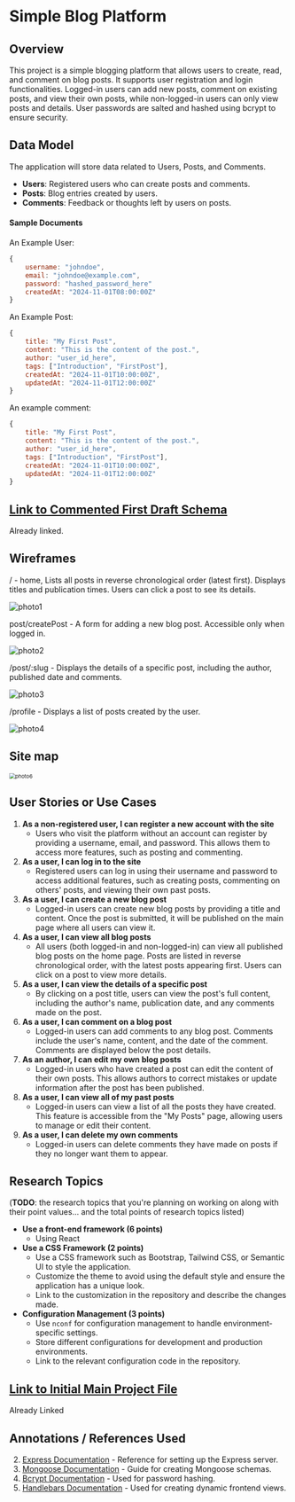 # Simple Blog Platform

## Overview

This project is a simple blogging platform that allows users to create, read, and comment on blog posts. It supports user registration and login functionalities. Logged-in users can add new posts, comment on existing posts, and view their own posts, while non-logged-in users can only view posts and details. User passwords are salted and hashed using bcrypt to ensure security.


## Data Model

The application will store data related to Users, Posts, and Comments.

- **Users**: Registered users who can create posts and comments.
- **Posts**: Blog entries created by users.
- **Comments**: Feedback or thoughts left by users on posts.

#### Sample Documents

An Example User:

```javascript
{
    username: "johndoe", 
    email: "johndoe@example.com",
    password: "hashed_password_here"
    createdAt: "2024-11-01T08:00:00Z"
}
```

An Example Post:

```javascript
{
    title: "My First Post",
    content: "This is the content of the post.",
    author: "user_id_here",
    tags: ["Introduction", "FirstPost"],
    createdAt: "2024-11-01T10:00:00Z",
    updatedAt: "2024-11-01T12:00:00Z"
}
```

An example comment:

```javascript
{
    title: "My First Post",
    content: "This is the content of the post.",
    author: "user_id_here",
    tags: ["Introduction", "FirstPost"],
    createdAt: "2024-11-01T10:00:00Z",
    updatedAt: "2024-11-01T12:00:00Z"
}
```

## [Link to Commented First Draft Schema](final-project-backend/model/index.js)

Already linked.

## Wireframes

/ - home, Lists all posts in reverse chronological order (latest first). Displays titles and publication times. Users can click a post to see its details.

<img src="documentation/photo1.png" alt="photo1"  />

post/createPost - A form for adding a new blog post. Accessible only when logged in.

<img src="documentation/photo2.png" alt="photo2"  />

/post/:slug - Displays the details of a specific post, including the author, published date and comments.

<img src="documentation/photo3.png" alt="photo3"  />

/profile - Displays a list of posts created by the user.

<img src="documentation/photo4.png" alt="photo4"  />

## Site map

<img src="documentation/photo6.png" alt="photo6" style="zoom:67%;" />

## User Stories or Use Cases

1. **As a non-registered user, I can register a new account with the site**
    - Users who visit the platform without an account can register by providing a username, email, and password. This allows them to access more features, such as posting and commenting.
2. **As a user, I can log in to the site**
    - Registered users can log in using their username and password to access additional features, such as creating posts, commenting on others' posts, and viewing their own past posts.
3. **As a user, I can create a new blog post**
    - Logged-in users can create new blog posts by providing a title and content. Once the post is submitted, it will be published on the main page where all users can view it.
4. **As a user, I can view all blog posts**
    - All users (both logged-in and non-logged-in) can view all published blog posts on the home page. Posts are listed in reverse chronological order, with the latest posts appearing first. Users can click on a post to view more details.
5. **As a user, I can view the details of a specific post**
    - By clicking on a post title, users can view the post's full content, including the author's name, publication date, and any comments made on the post.
6. **As a user, I can comment on a blog post**
    - Logged-in users can add comments to any blog post. Comments include the user's name, content, and the date of the comment. Comments are displayed below the post details.
7. **As an author, I can edit my own blog posts**
    - Logged-in users who have created a post can edit the content of their own posts. This allows authors to correct mistakes or update information after the post has been published.
8. **As a user, I can view all of my past posts**
    - Logged-in users can view a list of all the posts they have created. This feature is accessible from the "My Posts" page, allowing users to manage or edit their content.
9. **As a user, I can delete my own comments**
    - Logged-in users can delete comments they have made on posts if they no longer want them to appear.

## Research Topics

(__TODO__: the research topics that you're planning on working on along with their point values... and the total points of research topics listed)

* **Use a front-end framework (6 points)**
    - Using React
* **Use a CSS Framework (2 points)**
    - Use a CSS framework such as Bootstrap, Tailwind CSS, or Semantic UI to style the application.
    - Customize the theme to avoid using the default style and ensure the application has a unique look.
    - Link to the customization in the repository and describe the changes made.
* **Configuration Management (3 points)**
    - Use `nconf` for configuration management to handle environment-specific settings.
    - Store different configurations for development and production environments.
    - Link to the relevant configuration code in the repository.


## [Link to Initial Main Project File](final-project-backend/app.js)

Already Linked

## Annotations / References Used

2. [Express Documentation](https://expressjs.com/) - Reference for setting up the Express server.
3. [Mongoose Documentation](https://mongoosejs.com/docs/guide.html) - Guide for creating Mongoose schemas.
4. [Bcrypt Documentation](https://www.npmjs.com/package/bcrypt) - Used for password hashing.
5. [Handlebars Documentation](https://handlebarsjs.com/) - Used for creating dynamic frontend views.
